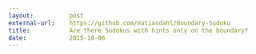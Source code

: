 ```yaml
---
layout:          post
external-url:    https://github.com/matiasdahl/Boundary-Sudoku
title:           Are there Sudokus with hints only on the boundary?
date:            2015-10-06
---
```





